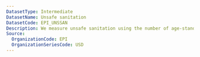 ```yaml
---
DatasetType: Intermediate
DatasetName: Unsafe sanitation
DatasetCode: EPI_UNSSAN
Description: We measure unsafe sanitation using the number of age-standardized disability-adjusted life-years lost per 100
Source:
  OrganizationCode: EPI
  OrganizationSeriesCode: USD
---
```

